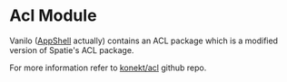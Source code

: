 # Acl Module

Vanilo ([AppShell](appshell.md) actually) contains an ACL package which is a modified version of Spatie's ACL package.

For more information refer to [konekt/acl](https://github.com/artkonekt/acl) github repo.